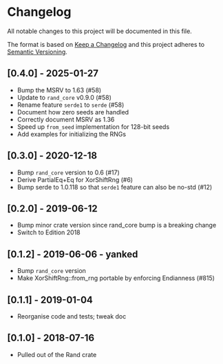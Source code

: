 # Changelog
All notable changes to this project will be documented in this file.

The format is based on [Keep a Changelog](http://keepachangelog.com/en/1.0.0/)
and this project adheres to [Semantic Versioning](https://semver.org/spec/v2.0.0.html).

## [0.4.0] - 2025-01-27
- Bump the MSRV to 1.63 (#58)
- Update to `rand_core` v0.9.0 (#58)
- Rename feature `serde1` to `serde` (#58)
- Document how zero seeds are handled
- Correctly document MSRV as 1.36
- Speed up `from_seed` implementation for 128-bit seeds
- Add examples for initializing the RNGs

## [0.3.0] - 2020-12-18
- Bump `rand_core` version to 0.6 (#17)
- Derive PartialEq+Eq for XorShiftRng (#6)
- Bump serde to 1.0.118 so that `serde1` feature can also be no-std (#12)

## [0.2.0] - 2019-06-12
- Bump minor crate version since rand_core bump is a breaking change
- Switch to Edition 2018

## [0.1.2] - 2019-06-06 - yanked
- Bump `rand_core` version
- Make XorShiftRng::from_rng portable by enforcing Endianness (#815)

## [0.1.1] - 2019-01-04
- Reorganise code and tests; tweak doc

## [0.1.0] - 2018-07-16
- Pulled out of the Rand crate
